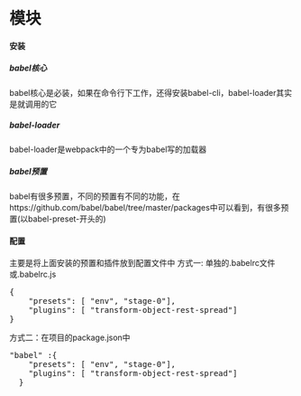 # 模块
#### 安装
##### babel核心
babel核心是必装，如果在命令行下工作，还得安装babel-cli，babel-loader其实是就调用的它
##### babel-loader
babel-loader是webpack中的一个专为babel写的加载器
##### babel预置
babel有很多预置，不同的预置有不同的功能，在https://github.com/babel/babel/tree/master/packages中可以看到，有很多预置(以babel-preset-开头的)
#### 配置
主要是将上面安装的预置和插件放到配置文件中
方式一: 单独的.babelrc文件或.babelrc.js
<pre>{
    "presets": [ "env", "stage-0"],
    "plugins": [ "transform-object-rest-spread"]
}</pre>
方式二：在项目的package.json中
<pre>"babel" :{
    "presets": [ "env", "stage-0"],
    "plugins": [ "transform-object-rest-spread"]
  }</pre>